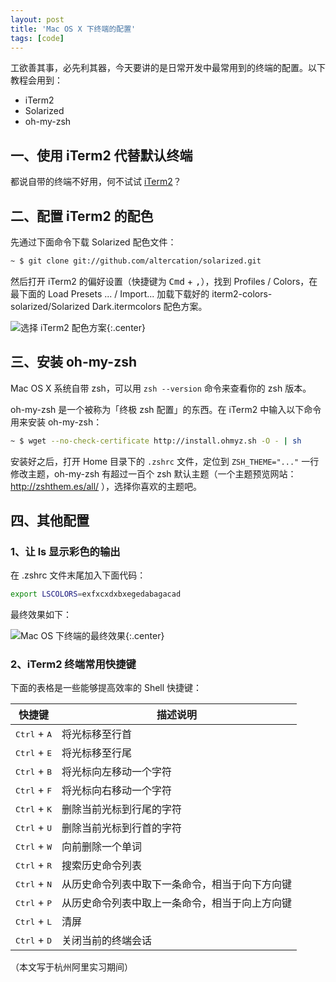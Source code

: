 ```yaml
---
layout: post
title: 'Mac OS X 下终端的配置'
tags: [code]
---
```


工欲善其事，必先利其器，今天要讲的是日常开发中最常用到的终端的配置。以下教程会用到：

* iTerm2
* Solarized
* oh-my-zsh

## 一、使用 iTerm2 代替默认终端

都说自带的终端不好用，何不试试 [iTerm2](https://www.iterm2.com/)？

## 二、配置 iTerm2 的配色

先通过下面命令下载 Solarized 配色文件：

~~~sh
~ $ git clone git://github.com/altercation/solarized.git
~~~

然后打开 iTerm2 的偏好设置（快捷键为 <kbd>Cmd</kbd> + <kbd>,</kbd>），找到 Profiles / Colors，在最下面的 Load Presets ... / Import... 加载下载好的 iterm2-colors-solarized/Solarized Dark.itermcolors 配色方案。


![选择 iTerm2 配色方案](https://infp.github.io/images/iterm-preference.jpg){:.center}


## 三、安装 oh-my-zsh

Mac OS X 系统自带 zsh，可以用 `zsh --version` 命令来查看你的 zsh 版本。

oh-my-zsh 是一个被称为「终极 zsh 配置」的东西。在 iTerm2 中输入以下命令用来安装 oh-my-zsh：

~~~sh
~ $ wget --no-check-certificate http://install.ohmyz.sh -O - | sh
~~~

安装好之后，打开 Home 目录下的 `.zshrc` 文件，定位到 `ZSH_THEME="..."` 一行修改主题，oh-my-zsh 有超过一百个 zsh 默认主题（一个主题预览网站：http://zshthem.es/all/ ），选择你喜欢的主题吧。

## 四、其他配置

### 1、让 ls 显示彩色的输出

在 .zshrc 文件末尾加入下面代码：

~~~sh
export LSCOLORS=exfxcxdxbxegedabagacad
~~~

最终效果如下：


![Mac OS 下终端的最终效果](https://infp.github.io/images/mac-os-terminal.jpg){:.center}


### 2、iTerm2 终端常用快捷键

下面的表格是一些能够提高效率的 Shell 快捷键：

| 快捷键   | 描述说明   |
|--------------------------------|--------------------------------|
| <kbd>Ctrl</kbd> + <kbd>A</kbd> | 将光标移至行首   |
| <kbd>Ctrl</kbd> + <kbd>E</kbd> | 将光标移至行尾   |
| <kbd>Ctrl</kbd> + <kbd>B</kbd> | 将光标向左移动一个字符   |
| <kbd>Ctrl</kbd> + <kbd>F</kbd> | 将光标向右移动一个字符   |
| <kbd>Ctrl</kbd> + <kbd>K</kbd> | 删除当前光标到行尾的字符   |
| <kbd>Ctrl</kbd> + <kbd>U</kbd> | 删除当前光标到行首的字符   |
| <kbd>Ctrl</kbd> + <kbd>W</kbd> | 向前删除一个单词   |
| <kbd>Ctrl</kbd> + <kbd>R</kbd> | 搜索历史命令列表   |
| <kbd>Ctrl</kbd> + <kbd>N</kbd> | 从历史命令列表中取下一条命令，相当于向下方向键   |
| <kbd>Ctrl</kbd> + <kbd>P</kbd> | 从历史命令列表中取上一条命令，相当于向上方向键   |
| <kbd>Ctrl</kbd> + <kbd>L</kbd> | 清屏   |
| <kbd>Ctrl</kbd> + <kbd>D</kbd> | 关闭当前的终端会话   |


（本文写于杭州阿里实习期间）
